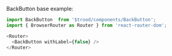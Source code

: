 BackButton base example:

```js
import BackButton  from '$trood/components/BackButton';
import { BrowserRouter as Router } from 'react-router-dom';

<Router>
  <BackButton withLabel={false} />
</Router>
```
